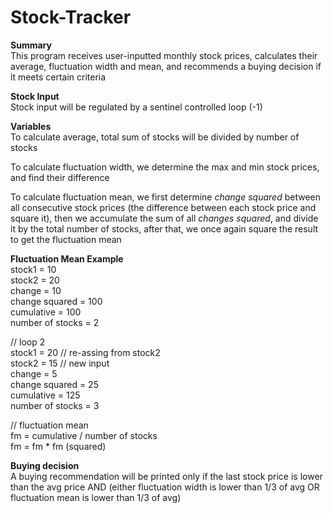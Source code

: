 # Stock-Tracker
**Summary** <br>
This program receives user-inputted monthly stock prices, calculates their average, fluctuation width and mean, and recommends a buying decision if it meets certain criteria

**Stock Input** <br>
Stock input will be regulated by a sentinel controlled loop (-1)

**Variables** <br>
To calculate average, total sum of stocks will be divided by number of stocks

To calculate fluctuation width, we determine the max and min stock prices, and find their difference

To calculate fluctuation mean, we first determine _change squared_ between all consecutive stock prices (the difference between each stock price and square it), then we accumulate the sum of all _changes squared_, and divide it by the total number of stocks, after that, we once again square the result to get the fluctuation mean   <br>

**Fluctuation Mean Example** <br>
stock1 = 10  
stock2 = 20  
change = 10  
change squared = 100  
cumulative = 100  
number of stocks = 2  

// loop 2  
stock1 = 20 // re-assing from stock2  
stock2 = 15 // new input  
change = 5  
change squared = 25  
cumulative = 125  
number of stocks = 3  

// fluctuation mean  
fm = cumulative / number of stocks  
fm = fm * fm (squared)  

**Buying decision**  
A buying recommendation will be printed only if the last stock price is lower than the avg price AND (either fluctuation width is lower than 1/3 of avg OR fluctuation mean is lower than 1/3 of avg)




